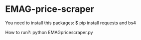 # EMAG-price-scraper

You need to install this packages:
$ pip install requests and bs4

How to run?:
python EMAGpricescraper.py

